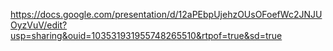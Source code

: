 https://docs.google.com/presentation/d/12aPEbpUjehzOUsOFoefWc2JNJUOyzVuV/edit?usp=sharing&ouid=103531931955748265510&rtpof=true&sd=true
